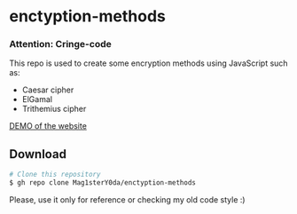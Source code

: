# enctyption-methods
### Attention: Cringe-code
This repo is used to create some encryption methods using JavaScript such as:

* Caesar cipher
* ElGamal
* Trithemius cipher

[DEMO of the website](https://enctyption-methods-mag.netlify.app/)

## Download

```bash
# Clone this repository
$ gh repo clone Mag1sterY0da/enctyption-methods
```

Please, use it only for reference or checking my old code style :)

